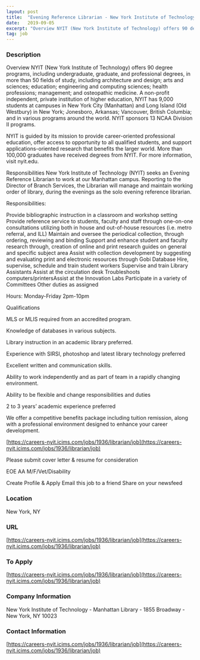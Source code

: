 ```yaml
---
layout: post
title:  "Evening Reference Librarian - New York Institute of Technology"
date:   2019-09-05
excerpt: "Overview NYIT (New York Institute of Technology) offers 90 degree programs, including undergraduate, graduate, and professional degrees, in more than 50 fields of study, including architecture and design; arts and sciences; education; engineering and computing sciences; health professions; management; and osteopathic medicine. A non-profit independent, private institution of higher education,..."
tag: job
---
```


### Description   

Overview
NYIT (New York Institute of Technology) offers 90 degree programs, including undergraduate, graduate, and professional degrees, in more than 50 fields of study, including architecture and design; arts and sciences; education; engineering and computing sciences; health professions; management; and osteopathic medicine. A non-profit independent, private institution of higher education, NYIT has 9,000 students at campuses in New York City (Manhattan) and Long Island (Old Westbury) in New York; Jonesboro, Arkansas; Vancouver, British Columbia; and in various programs around the world. NYIT sponsors 13 NCAA Division II programs.

 

NYIT is guided by its mission to provide career-oriented professional education, offer access to opportunity to all qualified students, and support applications-oriented research that benefits the larger world. More than 100,000 graduates have received degrees from NYIT. For more information, visit nyit.edu.

Responsibilities
New York Institute of Technology (NYIT) seeks an Evening Reference Librarian to work at our Manhattan campus. Reporting to the Director of Branch Services, the Librarian will manage and maintain working order of library, during the evenings as the solo evening reference librarian.

 

Responsibilities:

 

Provide bibliographic instruction in a classroom and workshop setting
Provide reference service to students, faculty and staff through one-on-one consultations utilizing both in house and out-of-house resources (i.e. metro referral, and ILL)
Maintain and oversee the periodical collection, through ordering, reviewing and binding
Support and enhance student and faculty research through, creation of online and print research guides on general and specific subject area
Assist with collection development by suggesting and evaluating print and electronic resources through Gobi Database
Hire, supervise, schedule and train student workers
Supervise and train Library Assistants
Assist at the circulation desk
Troubleshoots computers/printersAssist at the Innovation Labs
Participate in a variety of Committees
Other duties as assigned
 

Hours: Monday-Friday 2pm-10pm

Qualifications
 

 

MLS or MLIS required from an accredited program.

Knowledge of databases in various subjects.

Library instruction in an academic library preferred.

Experience with SIRSI, photoshop and latest library technology preferred

Excellent written and communication skills.

Ability to work independently and as part of team in a rapidly changing environment.

Ability to be flexible and change responsibilities and duties

2 to 3 years’ academic experience preferred

 

We offer a competitive benefits package including tuition remission, along with a professional environment designed to enhance your career development.

 

 
[https://careers-nyit.icims.com/jobs/1936/librarian/job](https://careers-nyit.icims.com/jobs/1936/librarian/job) 
 

 

 Please submit cover letter & resume for consideration

 

 

 

EOE AA M/F/Vet/Disability

Create Profile & Apply
Email this job to a friend
Share on your newsfeed









### Location   

New York, NY


### URL   

[https://careers-nyit.icims.com/jobs/1936/librarian/job](https://careers-nyit.icims.com/jobs/1936/librarian/job) 

### To Apply   

[https://careers-nyit.icims.com/jobs/1936/librarian/job](https://careers-nyit.icims.com/jobs/1936/librarian/job) 


### Company Information   

New York Institute of Technology - Manhattan Library - 1855 Broadway - New York, NY 10023


### Contact Information   

[https://careers-nyit.icims.com/jobs/1936/librarian/job](https://careers-nyit.icims.com/jobs/1936/librarian/job) 


